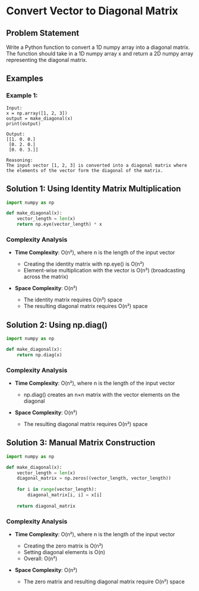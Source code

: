# Convert Vector to Diagonal Matrix

## Problem Statement

Write a Python function to convert a 1D numpy array into a diagonal matrix. The function should take in a 1D numpy array x and return a 2D numpy array representing the diagonal matrix.

## Examples

### Example 1:
```
Input:
x = np.array([1, 2, 3])
output = make_diagonal(x)
print(output)

Output:
[[1. 0. 0.]
 [0. 2. 0.]
 [0. 0. 3.]]

Reasoning:
The input vector [1, 2, 3] is converted into a diagonal matrix where the elements of the vector form the diagonal of the matrix.
```

## Solution 1: Using Identity Matrix Multiplication

```python
import numpy as np

def make_diagonal(x):
    vector_length = len(x)
    return np.eye(vector_length) * x
```

### Complexity Analysis

- **Time Complexity**: O(n²), where n is the length of the input vector
  - Creating the identity matrix with np.eye() is O(n²)
  - Element-wise multiplication with the vector is O(n²) (broadcasting across the matrix)

- **Space Complexity**: O(n²)
  - The identity matrix requires O(n²) space
  - The resulting diagonal matrix requires O(n²) space

## Solution 2: Using np.diag()

```python
import numpy as np

def make_diagonal(x):
    return np.diag(x)
```

### Complexity Analysis

- **Time Complexity**: O(n²), where n is the length of the input vector
  - np.diag() creates an n×n matrix with the vector elements on the diagonal

- **Space Complexity**: O(n²)
  - The resulting diagonal matrix requires O(n²) space

## Solution 3: Manual Matrix Construction

```python
import numpy as np

def make_diagonal(x):
    vector_length = len(x)
    diagonal_matrix = np.zeros((vector_length, vector_length))
    
    for i in range(vector_length):
        diagonal_matrix[i, i] = x[i]
        
    return diagonal_matrix
```

### Complexity Analysis

- **Time Complexity**: O(n²), where n is the length of the input vector
  - Creating the zero matrix is O(n²)
  - Setting diagonal elements is O(n)
  - Overall: O(n²)

- **Space Complexity**: O(n²)
  - The zero matrix and resulting diagonal matrix require O(n²) space

